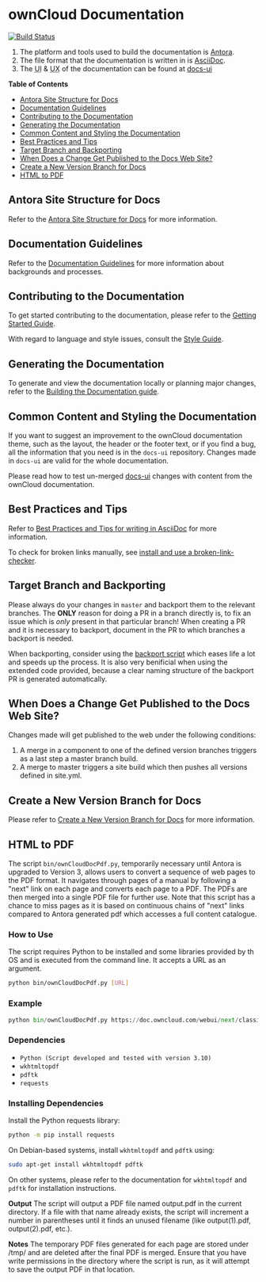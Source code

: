 # ownCloud Documentation

[![Build Status](http://drone.owncloud.com/api/badges/owncloud/docs/status.svg?branch=master)](http://drone.owncloud.com/owncloud/docs)

1. The platform and tools used to build the documentation is [Antora](./docs/what-is-antora.md).
2. The file format that the documentation is written in is [AsciiDoc](./docs/what-is-asciidoc.md).
3. The <abbr title="User Interface">UI</abbr> & <abbr title="User Experience">UX</abbr> of the documentation can be found at [docs-ui](https://github.com/owncloud/docs-ui)

**Table of Contents**

* [Antora Site Structure for Docs](#antora-site-structure-for-docs)
* [Documentation Guidelines](#documentation-guidelines)
* [Contributing to the Documentation](#contributing-to-the-documentation)
* [Generating the Documentation](#generating-the-documentation)
* [Common Content and Styling the Documentation](#common-content-and-styling-the-documentation)
* [Best Practices and Tips](#best-practices-and-tips)
* [Target Branch and Backporting](#target-branch-and-backporting)
* [When Does a Change Get Published to the Docs Web Site?](#when-does-a-change-get-published-to-the-docs-web-site)
* [Create a New Version Branch for Docs](#create-a-new-version-branch-for-docs)
* [HTML to PDF](#html-to-pdf)

## Antora Site Structure for Docs

Refer to the [Antora Site Structure for Docs](./docs/antora-site-structure.md) for more information. 

## Documentation Guidelines

Refer to the [Documentation Guidelines](./docs/doc-guidelines.md) for more information about backgrounds and processes.

## Contributing to the Documentation

To get started contributing to the documentation, please refer to the [Getting Started Guide](./docs/getting-started.md).

With regard to language and style issues, consult the [Style Guide](./docs/style-guide.md).

## Generating the Documentation

To generate and view the documentation locally or planning major changes, refer to the [Building the Documentation guide](./docs/build-the-docs.md).

## Common Content and Styling the Documentation

If you want to suggest an improvement to the ownCloud documentation theme, such as the layout, the header or the footer text, or if you find a bug, all the information that you need is in the `docs-ui` repository. Changes made in `docs-ui` are valid for the whole documentation.

Please read how to test un-merged [docs-ui](./docs/test-ui-bundle.md) changes with content from the ownCloud documentation.

## Best Practices and Tips

Refer to [Best Practices and Tips for writing in AsciiDoc](./docs/best-practices.md) for more information.

To check for broken links manually, see [install and use a broken-link-checker](./docs/checking-broken-links.md).

## Target Branch and Backporting

Please always do your changes in `master` and backport them to the relevant branches.
The **ONLY** reason for doing a PR in a branch directly is, to fix an issue which is
_only_ present in that particular branch! When creating a PR and it is necessary to backport,
document in the PR to which branches a backport is needed.

When backporting, consider using the [backport script](https://doc.owncloud.com/server/developer_manual/general/backporting.html)
which eases life a lot and speeds up the process. It is also very benificial when using the
extended code provided, because a clear naming structure of the backport PR is generated automatically.

## When Does a Change Get Published to the Docs Web Site?

Changes made will get published to the web under the following conditions:

1. A merge in a component to one of the defined version branches triggers as a last step a master branch build.
2. A merge to master triggers a site build which then pushes all versions defined in site.yml.

## Create a New Version Branch for Docs

Please refer to [Create a New Version Branch for Docs](./docs/new-version-branch.md) for more information.

## HTML to PDF

The script `bin/ownCloudDocPdf.py`, temporarily necessary until Antora is upgraded to Version 3, allows users to convert a sequence of web pages to the PDF format. It navigates through pages of a manual by following a "next" link on each page and converts each page to a PDF. The PDFs are then merged into a single PDF file for further use. Note that this script has a chance to miss pages as it is based on continuous chains of "next" links compared to Antora generated pdf which accesses a full content catalogue.

### How to Use

The script requires Python to be installed and some libraries provided by th OS and is executed from the command line. It accepts a URL as an argument.

```bash
python bin/ownCloudDocPdf.py [URL]
```

### Example

```python
python bin/ownCloudDocPdf.py https://doc.owncloud.com/webui/next/classic_ui/
```

### Dependencies

- `Python (Script developed and tested with version 3.10)`
- `wkhtmltopdf`
- `pdftk`
- `requests`

### Installing Dependencies

Install the Python requests library:

```bash
python -m pip install requests
```
On Debian-based systems, install `wkhtmltopdf` and `pdftk` using:

```bash
sudo apt-get install wkhtmltopdf pdftk
```
On other systems, please refer to the documentation for `wkhtmltopdf` and `pdftk` for installation instructions.

**Output**
The script will output a PDF file named output.pdf in the current directory. If a file with that name already exists, the script will increment a number in parentheses until it finds an unused filename (like output(1).pdf, output(2).pdf, etc.).

**Notes**
The temporary PDF files generated for each page are stored under /tmp/ and are deleted after the final PDF is merged.
Ensure that you have write permissions in the directory where the script is run, as it will attempt to save the output PDF in that location.

